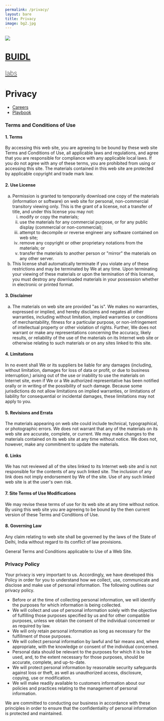```yaml
---
permalink: /privacy/
layout: bare
title: Privacy
image: bg2.jpg
---
```

<div class=" b-ws-top-p">
	<div class="grid-container">
        <div class="grid-x">
            <div class="large-3 large-offset-3 medium-4 medium-offset-2 small-8 small-offset-2 cell s-ws-top">
                <div class="grid-x grid-padding-x">
                    <div class="small-3 cell np">
                        <a href="{{site.url}}">
                            <img src="{{site.url}}/assets/img/logo.png" style="margin-top:0.25em">
                        </a>
                    </div>
                    <div class="small-4 shrink cell xs-ws-top">
                        <a href="{{site.url}}" class="">
                            <h1 class="sans2 bkc nm" style="line-height:1;">BUIDL</h1>
                            <h2 class="sans bkc" style="line-height:1; font-weight: 200;">labs</h2>
                        </a>
                    </div>
                    <div class="small-5 cell" style="border-left:1px solid #dedede;">
                        <h1 class="sans2 bold bc s-ws-top">Privacy</h1>
                    </div>
                </div>
            </div>
            <div class="small-12 medium-6 cell s-ws-top xs-ws-top-p">
                <ul class="menu align-right hover">
                    <li><a href="{{site.url}}/careers" class="dbc">Careers</a></li>
                    <li><a href="{{site.url}}/playbook" class="dbc">Playbook</a></li>
                </ul>
            </div>
        </div>
    </div>
</div>
<div class="b3bg" style="background-position: 10% 15%">
    <div class="grid-container">
        <div class="grid-x align-center">
            <div class="small-12 medium-10 medium-centered large-6 cell b-ws-top b-ws-bottom-p">
                <h3 class="bold bkc">Terms and Conditions of Use</h3>
                <h4 class="bkc s-ws-top">1. Terms</h4>
                <p>By accessing this web site, you are agreeing to be bound by these web site Terms and Conditions of Use, all applicable laws and regulations, and agree that you are responsible for compliance with any applicable local laws. If you do not agree with any of these terms, you are prohibited from using or accessing this site. The materials contained in this web site are protected by applicable copyright and trade mark law.</p>
                <h4 class="bkc">2. Use License</h4>
                <ol type="a">
                    <li>Permission is granted to temporarily download one copy of the materials (information or software) on  web site for personal, non-commercial transitory viewing only. This is the grant of a license, not a transfer of title, and under this license you may not:
                        <ol type="i">
                            <li>modify or copy the materials;</li>
                            <li>use the materials for any commercial purpose, or for any public display (commercial or non-commercial);</li>
                            <li>attempt to decompile or reverse engineer any software contained on  web site;</li>
                            <li>remove any copyright or other proprietary notations from the materials; or</li>
                            <li>transfer the materials to another person or "mirror" the materials on any other server.</li>
                        </ol>
                    </li>
                    <li>This license shall automatically terminate if you violate any of these restrictions and may be terminated by We at any time. Upon terminating your viewing of these materials or upon the termination of this license, you must destroy any downloaded materials in your possession whether in electronic or printed format.
                    </li>
                </ol>
                <h4 class="bkc">3. Disclaimer</h4>
                <ol type="a">
                    <li>The materials on  web site are provided "as is". We makes no warranties, expressed or implied, and hereby disclaims and negates all other warranties, including without limitation, implied warranties or conditions of merchantability, fitness for a particular purpose, or non-infringement of intellectual property or other violation of rights. Further, We does not warrant or make any representations concerning the accuracy, likely results, or reliability of the use of the materials on its Internet web site or otherwise relating to such materials or on any sites linked to this site.
                    </li>
                </ol>
                <h4 class="bkc">4. Limitations</h4>
                <p>In no event shall We or its suppliers be liable for any damages (including, without limitation, damages for loss of data or profit, or due to business interruption,) arising out of the use or inability to use the materials on  Internet site, even if We or a We authorized representative has been notified orally or in writing of the possibility of such damage. Because some jurisdictions do not allow limitations on implied warranties, or limitations of liability for consequential or incidental damages, these limitations may not apply to you.
                </p>
                <h4 class="bkc">5. Revisions and Errata</h4>
                <p>The materials appearing on  web site could include technical, typographical, or photographic errors. We does not warrant that any of the materials on its web site are accurate, complete, or current. We may make changes to the materials contained on its web site at any time without notice. We does not, however, make any commitment to update the materials.</p>
                <h4 class="bkc">6. Links</h4>
                <p>We has not reviewed all of the sites linked to its Internet web site and is not responsible for the contents of any such linked site. The inclusion of any link does not imply endorsement by We of the site. Use of any such linked web site is at the user's own risk.</p>
                <h4 class="bkc">7. Site Terms of Use Modifications</h4>
                <p>We may revise these terms of use for its web site at any time without notice. By using this web site you are agreeing to be bound by the then current version of these Terms and Conditions of Use.</p>
                <h4 class="bkc">8. Governing Law</h4>
                <p>Any claim relating to  web site shall be governed by the laws of the State of Delhi, India without regard to its conflict of law provisions.</p>
                <p>General Terms and Conditions applicable to Use of a Web Site.</p>
                <h3 class="bkc bold">Privacy Policy</h3>
                <p>Your privacy is very important to us. Accordingly, we have developed this Policy in order for you to understand how we collect, use, communicate and disclose and make use of personal information. The following outlines our privacy policy.</p>
                <ul>
                    <li>Before or at the time of collecting personal information, we will identify the purposes for which information is being collected.</li>
                    <li>We will collect and use of personal information solely with the objective of fulfilling those purposes specified by us and for other compatible purposes, unless we obtain the consent of the individual concerned or as required by law.</li>
                    <li>We will only retain personal information as long as necessary for the fulfillment of those purposes. </li>
                    <li>We will collect personal information by lawful and fair means and, where appropriate, with the knowledge or consent of the individual concerned. </li>
                    <li>Personal data should be relevant to the purposes for which it is to be used, and, to the extent necessary for those purposes, should be accurate, complete, and up-to-date. </li>
                    <li>We will protect personal information by reasonable security safeguards against loss or theft, as well as unauthorized access, disclosure, copying, use or modification.</li>
                    <li>We will make readily available to customers information about our policies and practices relating to the management of personal information. </li>
                </ul>
                <p>We are committed to conducting our business in accordance with these principles in order to ensure that the confidentiality of personal information is protected and maintained. </p>
            </div>
        </div>
    </div>
</div>
